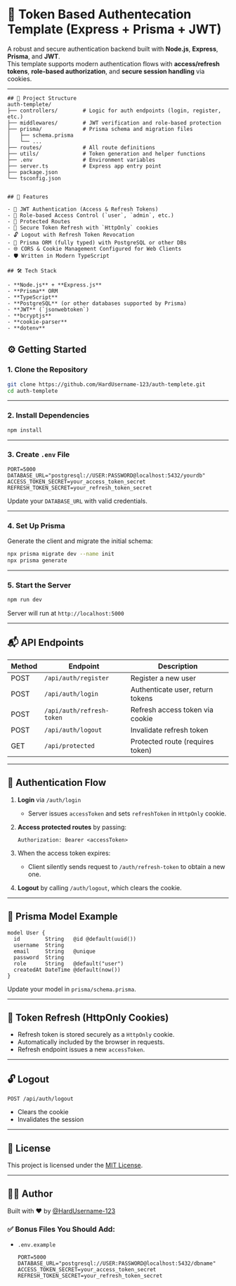 # 🔐 Token Based Authentecation Template (Express + Prisma + JWT)

A robust and secure authentication backend built with **Node.js**, **Express**, **Prisma**, and **JWT**.  
This template supports modern authentication flows with **access/refresh tokens**, **role-based authorization**, and **secure session handling** via cookies.

---

```
## 📂 Project Structure
auth-templete/
├── controllers/        # Logic for auth endpoints (login, register, etc.)
├── middlewares/        # JWT verification and role-based protection
├── prisma/             # Prisma schema and migration files
│   ├── schema.prisma
│   └── ...
├── routes/             # All route definitions
├── utils/              # Token generation and helper functions
├── .env                # Environment variables
├── server.ts           # Express app entry point
├── package.json
└── tsconfig.json


## 🚀 Features

- 🔑 JWT Authentication (Access & Refresh Tokens)
- 🧠 Role-based Access Control (`user`, `admin`, etc.)
- 🔐 Protected Routes
- 🔄 Secure Token Refresh with `HttpOnly` cookies
- 🔓 Logout with Refresh Token Revocation
- 🧰 Prisma ORM (fully typed) with PostgreSQL or other DBs
- 🌐 CORS & Cookie Management Configured for Web Clients
- 🛡️ Written in Modern TypeScript

## 🛠 Tech Stack

- **Node.js** + **Express.js**
- **Prisma** ORM
- **TypeScript**
- **PostgreSQL** (or other databases supported by Prisma)
- **JWT** (`jsonwebtoken`)
- **bcryptjs**
- **cookie-parser**
- **dotenv**
```

## ⚙️ Getting Started

### 1. Clone the Repository

```bash
git clone https://github.com/HardUsername-123/auth-templete.git
cd auth-templete
````

---

### 2. Install Dependencies

```bash
npm install
```

---

### 3. Create `.env` File

```env
PORT=5000
DATABASE_URL="postgresql://USER:PASSWORD@localhost:5432/yourdb"
ACCESS_TOKEN_SECRET=your_access_token_secret
REFRESH_TOKEN_SECRET=your_refresh_token_secret
```

Update your `DATABASE_URL` with valid credentials.

---

### 4. Set Up Prisma

Generate the client and migrate the initial schema:

```bash
npx prisma migrate dev --name init
npx prisma generate
```

---

### 5. Start the Server

```bash
npm run dev
```

Server will run at `http://localhost:5000`

---

## 📬 API Endpoints

| Method | Endpoint                  | Description                      |
| ------ | ------------------------- | -------------------------------- |
| POST   | `/api/auth/register`      | Register a new user              |
| POST   | `/api/auth/login`         | Authenticate user, return tokens |
| POST   | `/api/auth/refresh-token` | Refresh access token via cookie  |
| POST   | `/api/auth/logout`        | Invalidate refresh token         |
| GET    | `/api/protected`          | Protected route (requires token) |

---

## 🔐 Authentication Flow

1. **Login** via `/auth/login`

   * Server issues `accessToken` and sets `refreshToken` in `HttpOnly` cookie.
2. **Access protected routes** by passing:

   ```http
   Authorization: Bearer <accessToken>
   ```
3. When the access token expires:

   * Client silently sends request to `/auth/refresh-token` to obtain a new one.
4. **Logout** by calling `/auth/logout`, which clears the cookie.

---

## 🧠 Prisma Model Example

```prisma
model User {
  id        String   @id @default(uuid())
  username  String
  email     String   @unique
  password  String
  role      String   @default("user")
  createdAt DateTime @default(now())
}
```

Update your model in `prisma/schema.prisma`.

---

## 🔄 Token Refresh (HttpOnly Cookies)

* Refresh token is stored securely as a `HttpOnly` cookie.
* Automatically included by the browser in requests.
* Refresh endpoint issues a new `accessToken`.

---

## 🔓 Logout

```http
POST /api/auth/logout
```

* Clears the cookie
* Invalidates the session

---

## 📜 License

This project is licensed under the [MIT License](LICENSE).

---

## 👨‍💻 Author

Built with ❤️ by [@HardUsername-123](https://github.com/HardUsername-123)

### ✅ Bonus Files You Should Add:

- `.env.example`  
  ```env
  PORT=5000
  DATABASE_URL="postgresql://USER:PASSWORD@localhost:5432/dbname"
  ACCESS_TOKEN_SECRET=your_access_token_secret
  REFRESH_TOKEN_SECRET=your_refresh_token_secret
